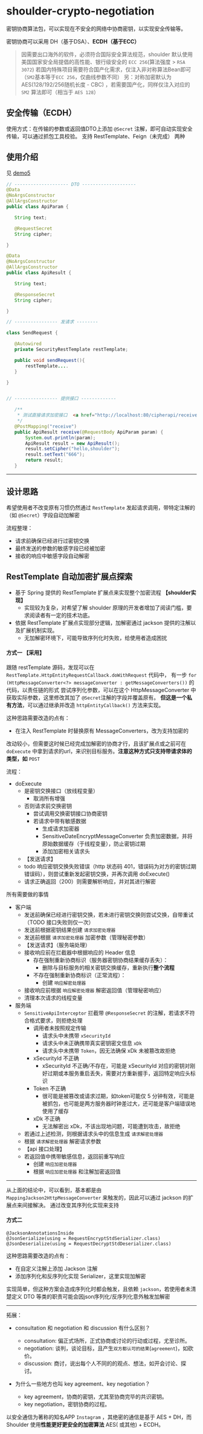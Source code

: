 # shoulder-crypto-negotiation

密钥协商算法包，可以实现在不安全的网络中协商密钥，以实现安全传输等。

密钥协商可以采用 DH（基于DSA）、**ECDH（基于ECC）**

> 因需要出口海外的软件，必须符合国际安全算法规范，shoulder 默认使用美国国家安全局提倡的高性能、银行级安全的 `ECC 256`(算法强度 > `RSA 3072`)
> 若国内特殊项目需要符合国产化需求，仅注入非对称算法Bean即可（`SM2`基本等于`ECC 256`，仅曲线参数不同）
> 另：对称加密默认为 AES(128/192/256随机长度 - CBC) ，若需要国产化，同样仅注入对应的 `SM2` 算法即可（相当于 `AES 128`）
    
## 安全传输（ECDH）
 
 使用方式：在传输的参数或返回值DTO上添加 `@Secret` 注解，即可自动实现安全传输，可以通过抓包工具校验。
  支持 RestTemplate、Feign（未完成） 两种
  
## 使用介绍

见 [demo5](https://gitee.com/ChinaLym/shoulder-framework-demo)

 ```java
// -------------------- DTO --------------------
@Data
@NoArgsConstructor
@AllArgsConstructor
public class ApiParam {

    String text;

    @RequestSecret
    String cipher;

}

@Data
@NoArgsConstructor
@AllArgsConstructor
public class ApiResult {

    String text;

    @ResponseSecret
    String cipher;

}

// ---------------- 发请求 --------

class SendRequest {

    @Autowired
    private SecurityRestTemplate restTemplate;

    public void sendRequest(){
        restTemplate....
    }

}


// ---------------- 提供接口 -------------

    /**
     * 测试直接请求加密接口  <a href="http://localhost:80/cipherapi/receive"/>
     */
    @PostMapping("receive")
    public ApiResult receive(@RequestBody ApiParam param) {
        System.out.println(param);
        ApiResult result = new ApiResult();
        result.setCipher("hello,shoulder");
        result.setText("666");
        return result;
    }

```

----

## 设计思路

希望使用者不改变原有习惯仍然通过 `RestTemplate` 发起请求调用，带特定注解的（如 `@Secret`）字段自动加解密

流程整理：
- 请求前确保已经进行过密钥交换
- 最终发送的参数的敏感字段已经被加密
- 接收的响应中敏感字段自动解密
 

## RestTemplate 自动加密扩展点探索

- 基于 Spring 提供的 RestTemplate 扩展点来实现整个加密流程 **【shoulder实现】**
    - 实现较为复杂，对希望了解 shoulder 原理的开发者增加了阅读门槛，要求阅读者有一定的技术功底。
- 依据 RestTemplate 扩展点实现部分逻辑，加解密通过 jackson 提供的注解以及扩展机制实现。
    - 无加解密环境下，可能导致序列化时失败，给使用者造成困扰

#### 方式一 【采用】

跟随 restTemplate 源码，发现可以在 `RestTemplate.HttpEntityRequestCallback.doWithRequest` 代码中，
有一步 `for (HttpMessageConverter<?> messageConverter : getMessageConverters())` 的代码，以责任链的形式
尝试序列化参数，可以在这个 HttpMessageConverter 中获取实际参数，这里修改其加了 `@Secret`注解的字段并覆盖原有。
**但这是一个私有方法**，可以通过继承并改造 `httpEntityCallback()` 方法来实现。

这种思路需要改造的点有：
- 在注入 RestTemplate 时替换原有 MessageConverters，改为支持加密的

改动较小，但需要这时候已经完成加解密的协商才行，且该扩展点或之前可在 `doExecute` 中拿到请求的url，来识别目标服务。**注意这种方式只支持带请求体的类型，如** `POST`

流程：

- doExecute
    - 是密钥交换接口（放线程变量）
        - 取消所有增强
    - 否则请求前交换密钥
        - 尝试调用交换密钥接口协商密钥
        - 若请求中带有敏感数据
            - 生成请求加密器
            - SensitiveDateEncryptMessageConverter 负责加密数据，并将原始数据缓存（于线程变量），防止密钥过期
            - 添加加密相关请求头
    - 【发送请求】
    - todo 响应密钥交换失败错误（http 状态码 401，错误码为对方的密钥过期错误码），则尝试重新发起密钥交换，并再次调用 doExecute()
    - 请求正确返回（200）则需要解析响应，并对其进行解密
    
所有需要做的事情
- 客户端
    - 发送前确保已经进行密钥交换，若未进行密钥交换则尝试交换，自带重试（TODO 接口失败则仅一次）
    - 发送前根据密钥结果创建 `请求加密处理器`
    - 发送前根据 `请求加密处理器` 加密参数（管理秘密参数）
    - 【发送请求】（服务端处理）
    - 接收响应前在拦截器中根据响应的 Header 信息
        - 存在强制重新协商标识（服务器密钥协商结果缓存丢失）：
            - 删除与目标服务的相关密钥交换缓存，重新执行**整个流程**
        - 不存在强制重新协商标识（正常流程）：
            - 创建 `响应解密处理器`
    - 接收响应前根据 `响应解密处理器` 解密返回值（管理秘密响应）
    - 清理本次请求的线程变量
- 服务端
    - `SensitiveApiInterceptor` 拦截带 `@ResponseSecret` 的注解，若请求不符合格式要求，则拒绝处理
        - 调用者未按照规定传输
            - 请求头中未携带 `xSecurityId`
            - 请求头中未正确携带真实密钥密文信息 `xDk`
            - 请求头中未携带 `Token`，因无法确保 xDk 未被篡改故拒绝
        - xSecurityId 不正确
            - xSecurityId 不正确/不存在，可能是 xSecurityId 对应的密钥对刚好过期或本服务重启丢失，需要对方重新握手，返回特定响应头标识
        - Token 不正确
            - 很可能是被篡改或请求过期，如token可能仅 5 分钟有效，可能是被抓包，也可能是两方服务器时钟差过大，还可能是客户端错误地使用了缓存
        - xDk 不正确
            - 无法解密出 xDk，不该出现地问题，可能遭到攻击，故拒绝
    - 若通过上述检测，则根据请求头中的信息生成 `请求解密处理器`
    - 根据 `请求解密处理器` 解密请求参数
    - 【api 接口处理】
    - 若返回值中携带敏感信息，返回前重写响应
        - 创建 `响应加密处理器`
        - 根据 `响应加密处理器` 和注解加密返回值


---

从上面的结论中，可以看到，基本都是由 `MappingJackson2HttpMessageConverter` 来触发的，因此可以通过 jackson 的扩展点来间接解决。
通过改变其序列化实现来支持

#### 方式二

```
@JacksonAnnotationsInside
@JsonSerialize(using = RequestEncryptStdSerializer.class)
@JsonDeserialize(using = RequestDecryptStdDeserializer.class)
```

这种思路需要改造的点有：
- 在自定义注解上添加 Jackson 注解
- 添加序列化和反序列化实现 Serializer，这里实现加解密

实现简单，但这种方案会造成序列化时都会触发，且依赖 `jackson`，若使用者未清楚定义 DTO 等类的职责可能会因json序列化/反序列化意外触发加解密

---

拓展：

- consultation 和 negotiation 和 discussion 有什么区别？
    - consultation: 偏正式场所，正式协商或讨论的行动或过程，尤至诊所。
    - negotiation: 谈判，谈论目标，且产生`双方都认可的结果`(`agreement`)，如砍价。
    - discussion: 商讨，说出每个人不同的的观点、想法，如开会讨论、探讨。

- 为什么一些地方也叫 key agreement、key negotiation？
    - key agreement，协商的密钥，尤其至协商完毕的共识密钥。
    - key negotiation，密钥协商的过程。

以安全通信为著称的知名APP `Instagram` ，其绝密的通信是基于 AES + DH，而Shoulder 使用**性能更好更安全的加密算法** AES(
或其他) + ECDH。

